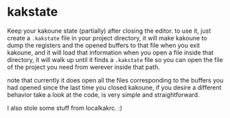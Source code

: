 # kakstate
Keep your kakoune state (partially) after closing the editor.
to use it, just create a `.kakstate` file in your project directory, it
will make kakoune to dump the registers and the opened buffers to that
file when you exit kakoune, and it will load that information when
you open a file inside that directory, it will walk up until it finds
a `.kakstate` file so you can open the file of the project you need from
werever inside that path.

note that currently it does open all the files corresponding to the buffers
you had opened since the last time you closed kakoune, if you desire a 
different behavior take a look at the code, is very simple and straightforward.

I also stole some stuff from localkakrc. :)
